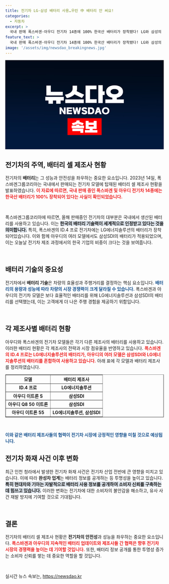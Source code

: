 ```yaml
---
title: 전기차 LG·삼성 배터리 사용…우린 中 배터리 안 써요!
categories:
  - 자동차
excerpt: >
  국내 판매 폭스바겐·아우디 전기차 14종에 100% 한국산 배터리가 장착됐다! LG와 삼성의 배터리, 안전성과 품질을 보장하며 화재 사고 이후 더욱 주목받고 있다. 전기차 배터리의 진실, 클릭해서 확인해보세요!
feature_text: >
  국내 판매 폭스바겐·아우디 전기차 14종에 100% 한국산 배터리가 장착됐다! LG와 삼성의 배터리, 안전성과 품질을 보장하며 화재 사고 이후 더욱 주목받고 있다. 전기차 배터리의 진실, 클릭해서 확인해보세요!
image: '/assets/img/newsdao_breakingnews.jpg'
---
```


<p><img src="/assets/img/newsdao_breakingnews.jpg" alt="koreaapp 속보" /></p>

<h2 data-ke-size="size26">전기차의 주역, 배터리 셀 제조사 현황</h2>

<p>전기차의 <b>배터리</b>는 그 성능과 안전성을 좌우하는 중요한 요소입니다. 2023년 14일, 폭스바겐그룹코리아는 국내에서 판매되는 전기차 모델에 탑재된 배터리 셀 제조사 현황을 발표하였습니다. <b><span style="color: #ee2323;">이 자료에 따르면, 국내 판매 중인 폭스바겐 및 아우디 전기차 14종에는 한국산 배터리가 100% 장착되어 있다는 사실이 확인되었습니다.</span></b></p>

<p data-ke-size="size16">&nbsp;</p>

<p>폭스바겐그룹코리아에 따르면, 올해 판매중인 전기차의 대부분은 국내에서 생산된 배터리를 사용하고 있습니다. 이는 <b><span style="background-color: #21538527;">한국의 배터리 기술력이 세계적으로 인정받고 있다는 것을 의미합니다.</span></b> 특히, 폭스바겐의 ID.4 프로 전기차에는 LG에너지솔루션의 배터리가 장착되어있습니다. 이와 함께 아우디의 여러 모델에서도 삼성SDI의 배터리가 적용되었으며, 이는 오늘날 전기차 제조 과정에서의 한국 기업의 비중이 크다는 것을 보여줍니다.</p>

<p data-ke-size="size16">&nbsp;</p>

<h2 data-ke-size="size26">배터리 기술의 중요성</h2>

<p>전기차에서 <b>배터리 기술</b>은 차량의 효율성과 주행거리를 결정하는 핵심 요소입니다. <b><span style="color: #1a5490;">배터리의 용량과 성능에 따라 차량의 시장 경쟁력이 크게 달라질 수 있습니다.</span></b> 폭스바겐과 아우디의 전기차 모델은 보다 효율적인 배터리를 위해 LG에너지솔루션과 삼성SDI의 배터리를 선택했는데, 이는 고객에게 더 나은 주행 경험을 제공하기 위함입니다. </p>

<p data-ke-size="size16">&nbsp;</p>

<h2 data-ke-size="size26">각 제조사별 배터리 현황</h2>

<p>아우디와 폭스바겐의 전기차 모델들은 각기 다른 제조사의 배터리를 사용하고 있습니다. 이러한 배터리 현황은 각 제조사의 전략과 시장 점유율을 반영하고 있습니다. <b><span style="color: #ee2323;">폭스바겐의 ID.4 프로는 LG에너지솔루션의 배터리가, 아우디의 여러 모델은 삼성SDI와 LG에너지솔루션의 배터리를 혼합하여 사용하고 있습니다.</span></b> 아래 표에 각 모델과 배터리 제조사를 정리하였습니다.</p>

<table border="1" cellspacing="0" cellpadding="0" style="width: 100%; border-collapse: collapse;">
  <tr>
    <th style="text-align: center;">모델</th>
    <th style="text-align: center;">배터리 제조사</th>
  </tr>
  <tr>
    <td style="text-align: center; height: 17px;"><b>ID.4 프로</b></td>
    <td style="text-align: center; height: 17px;"><b>LG에너지솔루션</b></td>
  </tr>
  <tr>
    <td style="text-align: center; height: 17px;"><b>아우디 이트론 S</b></td>
    <td style="text-align: center; height: 17px;"><b>삼성SDI</b></td>
  </tr>
  <tr>
    <td style="text-align: center; height: 17px;"><b>아우디 Q8 50 이트론</b></td>
    <td style="text-align: center; height: 17px;"><b>삼성SDI</b></td>
  </tr>
  <tr>
    <td style="text-align: center; height: 17px;"><b>아우디 이트론 55</b></td>
    <td style="text-align: center; height: 17px;"><b>LG에너지솔루션, 삼성SDI</b></td>
  </tr>
</table>

<p data-ke-size="size16">&nbsp;</p>

<p><b><span style="color: #1a5490;">이와 같은 배터리 제조사들의 협력이 전기차 시장에 긍정적인 영향을 미칠 것으로 예상됩니다.</span></b></p>

<h2 data-ke-size="size26">전기차 화재 사건 이후 변화</h2>

<p>최근 인천 청라에서 발생한 전기차 화재 사건은 전기차 산업 전반에 큰 영향을 미치고 있습니다. 이에 따라 <b>완성차 업계</b>는 배터리 정보를 공개하는 등 투명성을 높이고 있습니다. <b><span style="background-color: #21538527;">특히 현대차와 기아는 자발적으로 배터리 사용 정보를 공개하여 소비자 신뢰를 구축하는 데 힘쓰고 있습니다.</span></b> 이러한 변화는 전기차에 대한 소비자의 불안감을 해소하고, 유사 사건 재발 방지에 기여할 것으로 기대됩니다.</p>

<p data-ke-size="size16">&nbsp;</p>

<h2 data-ke-size="size26">결론</h2>

<p>전기차의 배터리 셀 제조사 현황은 <b>전기차의 안전성</b>과 성능을 좌우하는 중요한 요소입니다. <b><span style="color: #ee2323;">폭스바겐과 아우디의 지속적인 배터리 업데이트와 제조사들 간 협력은 향후 전기차 시장의 경쟁력을 높이는 데 기여할 것입니다.</span></b> 또한, 배터리 정보 공개를 통한 투명성 증가는 소비자 신뢰를 쌓는 데 중요한 역할을 할 것입니다. </p>

<p data-ke-size="size16">&nbsp;</p>
실시간 뉴스 속보는, <a href="https://newsdao.kr" rel="dofollow">https://newsdao.kr</a>


